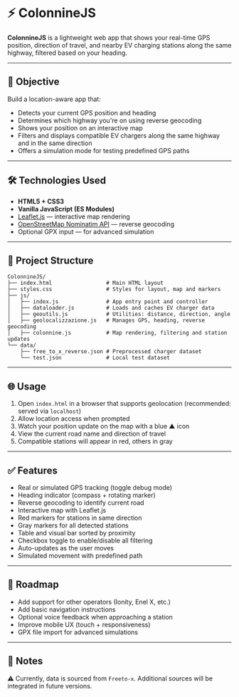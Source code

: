 # ⚡ ColonnineJS

**ColonnineJS** is a lightweight web app that shows your real-time GPS position, direction of travel, and nearby EV charging stations along the same highway, filtered based on your heading.

---

## 🚀 Objective

Build a location-aware app that:

- Detects your current GPS position and heading
- Determines which highway you're on using reverse geocoding
- Shows your position on an interactive map
- Filters and displays compatible EV chargers along the same highway and in the same direction
- Offers a simulation mode for testing predefined GPS paths

---

## 🛠️ Technologies Used

- **HTML5 + CSS3**
- **Vanilla JavaScript (ES Modules)**
- [Leaflet.js](https://leafletjs.com/) — interactive map rendering
- [OpenStreetMap Nominatim API](https://nominatim.org/) — reverse geocoding
- Optional GPX input — for advanced simulation

---

## 📂 Project Structure

```
ColonnineJS/
├── index.html                 # Main HTML layout
├── styles.css                 # Styles for layout, map and markers
├── js/
│   ├── index.js               # App entry point and controller
│   ├── dataloader.js          # Loads and caches EV charger data
│   ├── geoutils.js            # Utilities: distance, direction, angle
│   ├── geolocalizzazione.js   # Manages GPS, heading, reverse geocoding
│   ├── colonnine.js           # Map rendering, filtering and station updates
└── data/
    ├── free_to_x_reverse.json # Preprocessed charger dataset
    └── test.json              # Local test dataset
```

---

## 🌐 Usage

1. Open `index.html` in a browser that supports geolocation (recommended: served via `localhost`)
2. Allow location access when prompted
3. Watch your position update on the map with a blue ▲ icon
4. View the current road name and direction of travel
5. Compatible stations will appear in red, others in gray

---

## ✅ Features

- Real or simulated GPS tracking (toggle debug mode)
- Heading indicator (compass + rotating marker)
- Reverse geocoding to identify current road
- Interactive map with Leaflet.js
- Red markers for stations in same direction
- Gray markers for all detected stations
- Table and visual bar sorted by proximity
- Checkbox toggle to enable/disable all filtering
- Auto-updates as the user moves
- Simulated movement with predefined path

---

## 🧭 Roadmap

- Add support for other operators (Ionity, Enel X, etc.)
- Add basic navigation instructions
- Optional voice feedback when approaching a station
- Improve mobile UX (touch + responsiveness)
- GPX file import for advanced simulations

---

## 📘 Notes

⚠️ Currently, data is sourced from `Freeto-x`. Additional sources will be integrated in future versions.
